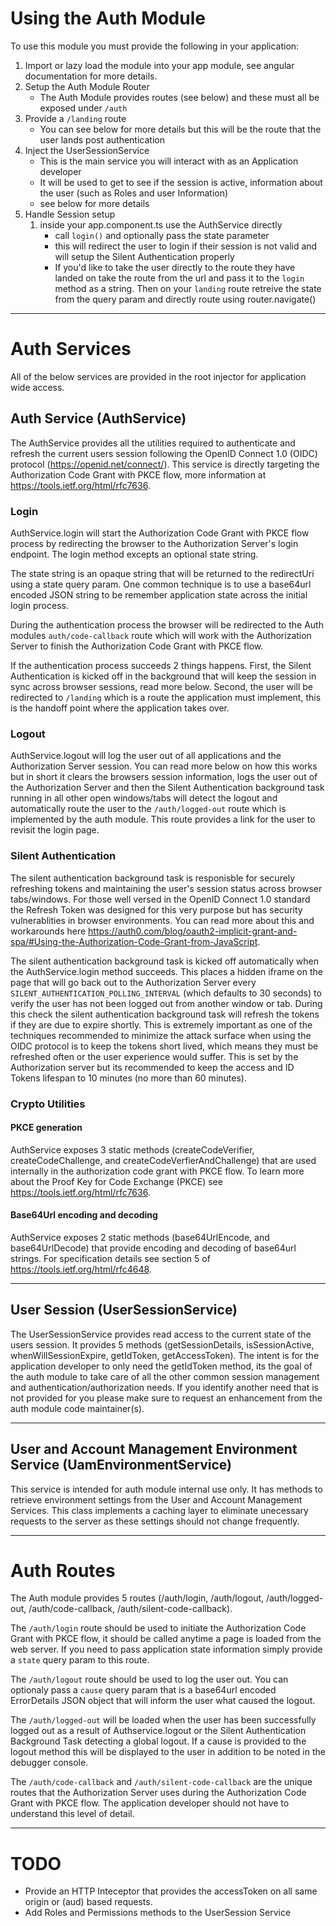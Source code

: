 
# Using the Auth Module

To use this module you must provide the following in your application:
1. Import or lazy load the module into your app module, see angular documentation for more details.
2. Setup the Auth Module Router 
	- The Auth Module provides routes (see below) and these must all be exposed under `/auth`
3. Provide a `/landing` route
	- You can see below for more details but this will be the route that the user lands post authentication
4. Inject the UserSessionService
	- This is the main service you will interact with as an Application developer
	- It will be used to get to see if the session is active, information about the user (such as Roles and user Information)
	- see below for more details
5. Handle Session setup
	1. inside your app.component.ts use the AuthService directly
		- call `login()` and optionally pass the state parameter
		- this will redirect the user to login if their session is not valid and will setup the Silent Authentication properly
		- If you'd like to take the user directly to the route they have landed on take the route from the url and pass it to the `login` method as a string. Then on your `landing` route retreive the state from the query param and directly route using router.navigate()

--- 

# Auth Services 

All of the below services are provided in the root injector for application wide access.

## Auth Service (AuthService)

The AuthService provides all the utilities required to authenticate and refresh the current users session following the OpenID Connect 1.0 (OIDC) protocol (https://openid.net/connect/). This service is directly targeting the Authorization Code Grant with PKCE flow, more information at https://tools.ietf.org/html/rfc7636.

### Login

AuthService.login will start the Authorization Code Grant with PKCE flow process by redirecting the browser to the Authorization Server's login endpoint. The login method excepts an optional state string.

The state string is an opaque string that will be returned to the redirectUri using a state query param. One common technique is to use a base64url encoded JSON string to be remember application state across the initial login process.

During the authentication process the browser will be redirected to the Auth modules `auth/code-callback` route which will work with the Authorization Server to finish the Authorization Code Grant with PKCE flow. 

If the authentication process succeeds 2 things happens. First, the Silent Authentication is kicked off in the background that will keep the session in sync across browser sessions, read more below. Second, the user will be redirected to `/landing` which is a route the application must implement, this is the handoff point where the application takes over.

### Logout

AuthService.logout will log the user out of all applications and the Authorization Server session. You can read more below on how this works but in short it clears the browsers session information, logs the user out of the Authorization Server and then the Silent Authentication background task running in all other open windows/tabs will detect the logout and automatically route the user to the `/auth/logged-out` route which is implemented by the auth module. This route provides a link for the user to revisit the login page. 

### Silent Authentication

The silent authentication background task is responisble for securely refreshing tokens and maintaining the user's session status across browser tabs/windows. For those well versed in the OpenID Connect 1.0 standard the Refresh Token was designed for this very purpose but has security vulnerablities in browser environments. You can read more about this and workarounds here https://auth0.com/blog/oauth2-implicit-grant-and-spa/#Using-the-Authorization-Code-Grant-from-JavaScript.

The silent authentication background task is kicked off automatically when the AuthService.login method succeeds. This places a hidden iframe on the page that will go back out to the Authorization Server every `SILENT_AUTHENTICATION_POLLING_INTERVAL` (which defaults to 30 seconds) to verify the user has not been logged out from another window or tab. During this check the silent authentication background task will refresh the tokens if they are due to expire shortly. This is extremely important as one of the techniques recommended to minimize the attack surface when using the OIDC protocol is to keep the tokens short lived, which means they must be refreshed often or the user experience would suffer. This is set by the Authorization server but its recommended to keep the access and ID Tokens lifespan to 10 minutes (no more than 60 minutes). 


### Crypto Utilities
#### PKCE generation
AuthService exposes 3 static methods (createCodeVerifier, createCodeChallenge, and createCodeVerfierAndChallenge) that are used internally in the authorization code grant with PKCE flow. To learn more about the Proof Key for Code Exchange (PKCE) see https://tools.ietf.org/html/rfc7636.

#### Base64Url encoding and decoding
AuthService exposes 2 static methods (base64UrlEncode, and base64UrlDecode) that provide encoding and decoding of base64url strings. For specification details see section 5 of https://tools.ietf.org/html/rfc4648.

---

## User Session (UserSessionService)

The UserSessionService provides read access to the current state of the users session. It provides 5 methods (getSessionDetails, isSessionActive, whenWillSessionExpire, getIdToken, getAccessToken). The intent is for the application developer to only need the getIdToken method, its the goal of the auth module to take care of all the other common session management and authentication/authorization needs. If you identify another need that is not provided for you please make sure to request an enhancement from the auth module code maintainer(s).

---

## User and Account Management Environment Service (UamEnvironmentService)

This service is intended for auth module internal use only. It has methods to retrieve environment settings from the User and Account Management Services. This class implements a caching layer to eliminate unecessary requests to the server as these settings should not change frequently.

---	

# Auth Routes

The Auth module provides 5 routes (/auth/login, /auth/logout, /auth/logged-out, /auth/code-callback, /auth/silent-code-callback).

The `/auth/login` route should be used to initiate the Authorization Code Grant with PKCE flow, it should be called anytime a page is loaded from the web server. If you need to pass application state information simply provide a `state` query param to this route.

The `/auth/logout` route should be used to log the user out. You can optionaly pass a `cause` query param that is a base64url encoded ErrorDetails JSON object that will inform the user what caused the logout.

The `/auth/logged-out` will be loaded when the user has been successfully logged out as a result of Authservice.logout or the Silent Authentication Background Task detecting a global logout. If a cause is provided to the logout method this will be displayed to the user in addition to be noted in the debugger console.

The `/auth/code-callback` and `/auth/silent-code-callback` are the unique routes that the Authorization Server uses during the Authorization Code Grant with PKCE flow. The application developer should not have to understand this level of detail.

---

# TODO
- Provide an HTTP Inteceptor that provides the accessToken on all same origin or (aud) based requests.
- Add Roles and Permissions methods to the UserSession Service